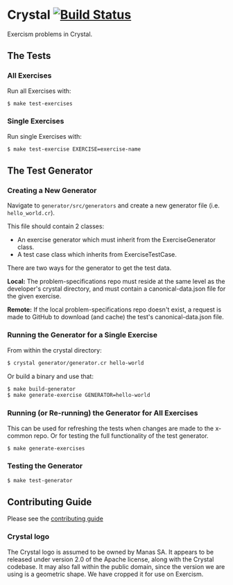 # Crystal [![Build Status](https://travis-ci.org/exercism/crystal.svg?branch=master)](https://travis-ci.org/exercism/crystal)

Exercism problems in Crystal.

## The Tests

### All Exercises

Run all Exercises with:
```bash
$ make test-exercises
```

### Single Exercises

Run single Exercises with:
```bash
$ make test-exercise EXERCISE=exercise-name
```

## The Test Generator

### Creating a New Generator

Navigate to `generator/src/generators` and create a new generator file (i.e. `hello_world.cr`).

This file should contain 2 classes:
* An exercise generator which must inherit from the ExerciseGenerator class.
* A test case class which inherits from ExerciseTestCase.

There are two ways for the generator to get the test data.

**Local:**
The problem-specifications repo must reside at the same level as the developer's crystal directory, and must contain a canonical-data.json file for the given exercise.

**Remote:**
If the local problem-specifications repo doesn't exist, a request is made to GitHub to download (and cache) the test's canonical-data.json file.

### Running the Generator for a Single Exercise

From within the crystal directory:
```bash
$ crystal generator/generator.cr hello-world
```

Or build a binary and use that:
```bash
$ make build-generator
$ make generate-exercise GENERATOR=hello-world
```

### Running (or Re-running) the Generator for All Exercises

This can be used for refreshing the tests when changes are made to the x-common repo. Or for testing the full functionality of the test generator.

```bash
$ make generate-exercises
```

### Testing the Generator

```bash
$ make test-generator
```

## Contributing Guide

Please see the [contributing guide](https://github.com/exercism/x-api/blob/master/CONTRIBUTING.md#the-exercise-data)


### Crystal logo
The Crystal logo is assumed to be owned by Manas SA. It appears to be released under version 2.0 of the Apache license, along with the Crystal codebase. It may also fall within the public domain, since the version we are using is a geometric shape. We have cropped it for use on Exercism.
